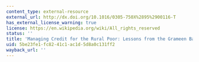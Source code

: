 ```yaml
---
content_type: external-resource
external_url: http://dx.doi.org/10.1016/0305-750X%2895%2900116-T
has_external_license_warning: true
license: https://en.wikipedia.org/wiki/All_rights_reserved
status: ''
title: 'Managing Credit for the Rural Poor: Lessons from the Grameen Bank'
uid: 5be23fe1-fc82-41c1-ac1d-5d8a0c131ff2
wayback_url: ''
---
```


